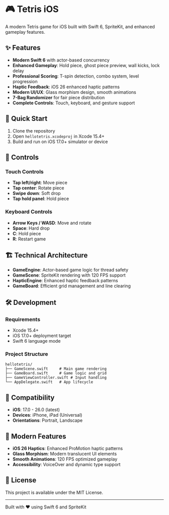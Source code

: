 # 🎮 Tetris iOS

A modern Tetris game for iOS built with Swift 6, SpriteKit, and enhanced gameplay features.

## ✨ Features

- **Modern Swift 6** with actor-based concurrency
- **Enhanced Gameplay**: Hold piece, ghost piece preview, wall kicks, lock delay
- **Professional Scoring**: T-spin detection, combo system, level progression  
- **Haptic Feedback**: iOS 26 enhanced haptic patterns
- **Modern UI/UX**: Glass morphism design, smooth animations
- **7-Bag Randomizer** for fair piece distribution
- **Complete Controls**: Touch, keyboard, and gesture support

## 🚀 Quick Start

1. Clone the repository
2. Open `hellotetris.xcodeproj` in Xcode 15.4+
3. Build and run on iOS 17.0+ simulator or device

## 🎯 Controls

### Touch Controls
- **Tap left/right**: Move piece
- **Tap center**: Rotate piece
- **Swipe down**: Soft drop
- **Tap hold panel**: Hold piece

### Keyboard Controls
- **Arrow Keys / WASD**: Move and rotate
- **Space**: Hard drop
- **C**: Hold piece
- **R**: Restart game

## 🏗️ Technical Architecture

- **GameEngine**: Actor-based game logic for thread safety
- **GameScene**: SpriteKit rendering with 120 FPS support
- **HapticEngine**: Enhanced haptic feedback patterns
- **GameBoard**: Efficient grid management and line clearing

## 🛠️ Development

### Requirements
- Xcode 15.4+
- iOS 17.0+ deployment target
- Swift 6 language mode

### Project Structure
```
hellotetris/
├── GameScene.swift     # Main game rendering
├── GameBoard.swift     # Game logic and grid
├── GameViewController.swift # Input handling
└── AppDelegate.swift   # App lifecycle
```

## 📱 Compatibility

- **iOS**: 17.0 - 26.0 (latest)
- **Devices**: iPhone, iPad (Universal)
- **Orientations**: Portrait, Landscape

## 🎨 Modern Features

- **iOS 26 Haptics**: Enhanced ProMotion haptic patterns
- **Glass Morphism**: Modern translucent UI elements
- **Smooth Animations**: 120 FPS optimized gameplay
- **Accessibility**: VoiceOver and dynamic type support

## 📄 License

This project is available under the MIT License.

---

Built with ❤️ using Swift 6 and SpriteKit 